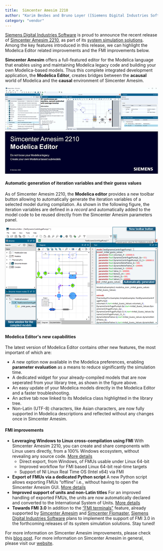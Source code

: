 ```yaml
---
title:  Simcenter Amesim 2210
author: "Karim Besbes and Bruno Loyer ([Siemens Digital Industries Software](https://www.sw.siemens.com/)"
category: "vendor"
---
```


[Siemens Digital Industries Software](https://www.sw.siemens.com/ ) is proud to announce the recent release of [Simcenter Amesim 2210](https://www.plm.automation.siemens.com/global/en/products/simcenter/simcenter-amesim.html ), as part of its [system simulation solutions](https://www.youtube.com/watch?v=PNvEug8pcDM ). Among the key features introduced in this release, we can highlight the Modelica Editor related improvements and the FMI improvements below.

**Simcenter Amesim** offers a full-featured editor for the Modelica language that enables using and maintaining  Modelica legacy code and building your own Modelica-based models. Thus this complete integrated development application, the **Modelica Editor**, creates bridges between the **acausal** world of Modelica and the **causal** environment of Simcenter Amesim. 

![](ModelicaEditorBanner.png)

#### Automatic generation of iteration variables and their guess values

As of Simcenter Amesim 2210, the **Modelica editor** provides a new toolbar button allowing to automatically generate the iteration variables of a selected model during compilation. As shown in the following figure, the iteration variables are defined in a <i> record </i> and automatically added to the model code to be reused directly from the Simcenter Amesim parameters panel.

![](Editor2210.png)

#### Modelica Editor's new capabilities

The latest version of Modelica Editor contains other new features, the most important of which are:
* A new option now available in the Modelica preferences, enabling **parameter evaluation** as a means to reduce significantly the simulation time.
* A dedicated widget for your already-compiled models that are now seperated from your library tree, as shown in the figure above. 
* An easy update of your Modelica models directly in the Modelica Editor and a faster troubleshooting.
* An active tab now linked to its Modelica class highlighted in the library tree.
* Non-Latin (UTF-8) characters, like Asian characters, are now fully supported in Modelica descriptions and reflected without any changes once in Simcenter Amesim.


#### FMI improvements

- **Leveraging Windows to Linux cross-compilation using FMI** With Simcenter Amesim 2210, you can create and share components with Linux users directly, from a 100% Windows ecosystem, without revealing any source code. [More details](amesim_details.html)
  - Direct export, from Windows, of FMUs usable under Linux 64-bit
  - Improved workflow for FMI based Linux 64-bit real-time targets
  - Support of NI Linux Real Time OS (Intel x64) via FMI
- **Export of FMUs via a dedicated Python script** A new Python script allows exporting FMUs “offline” i.e., without having to open the Simcenter Amesim GUI. [More details](amesim_details.html)
- **Improved support of units and non-Latin titles** For an improved handling of exported FMUs, the units are now automatically declared and converted to the International System of Units. [More details](amesim_details.html)
- **Towards FMI 3.0**
In addition to the [“FMI terminals”](https://newsletter.modelica.org/2021-03/index#fmi-physical-terminals-between-simcenter-amesim-and-simcenter-flomaster ) feature, already supported by [Simcenter Amesim](https://www.plm.automation.siemens.com/global/fr/products/simcenter/simcenter-amesim.html ) and [Simcenter Flomaster](https://www.plm.automation.siemens.com/global/en/products/simcenter/flomaster.html ), [Siemens Digital Industries Software](https://www.sw.siemens.com/ ) plans to implement the support of FMI 3.0 in the forthcoming releases of its system simulation solutions. Stay tuned!

For more information on Simcenter Amesim improvements, please check this [blog post](https://blogs.sw.siemens.com/simcenter/whats-new-in-simcenter-system-simulation-2210/ ). For more information on Simcenter Amesim in general, please visit our [website](https://www.plm.automation.siemens.com/global/fr/products/simcenter/simcenter-amesim.html).
